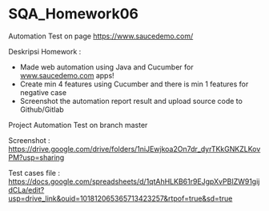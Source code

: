 # SQA_Homework06
Automation Test on page https://www.saucedemo.com/

Deskripsi Homework :
- Made web automation using Java and Cucumber for www.saucedemo.com apps!
- Create min 4 features using Cucumber and there is min 1 features for negative case
- Screenshot the automation report result and upload source code to Github/Gitlab

Project Automation Test on branch master

Screenshot :
https://drive.google.com/drive/folders/1niJEwjkoa2On7dr_dyrTKkGNKZLKovPM?usp=sharing

Test cases file :
https://docs.google.com/spreadsheets/d/1qtAhHLKB61r9EJgpXvPBIZW91gijdCLa/edit?usp=drive_link&ouid=101812065365713423257&rtpof=true&sd=true
